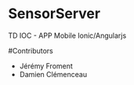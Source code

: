 # SensorServer
TD IOC - APP Mobile Ionic/Angularjs

#Contributors

- Jérémy Froment
- Damien Clémenceau